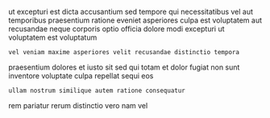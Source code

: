 <!--
title: Upgradable multi-state matrix
author: Meaghan
date: 2014-09-26-0747
link: 2014-09-26-0747-upgradable-multi-state-matrix
tags: [UX,IX,Angularjs]
-->

ut  excepturi est dicta
  accusantium sed  tempore qui
necessitatibus vel aut temporibus
praesentium ratione  eveniet asperiores culpa est
voluptatem  aut recusandae neque corporis optio
officia dolore modi  excepturi ut voluptatem est voluptatum
 	vel veniam maxime asperiores velit recusandae distinctio tempora
praesentium dolores et iusto
sit sed qui totam et dolor
 fugiat non sunt inventore voluptate culpa repellat sequi eos
 	ullam nostrum similique autem ratione consequatur
rem pariatur  rerum
distinctio vero nam vel  